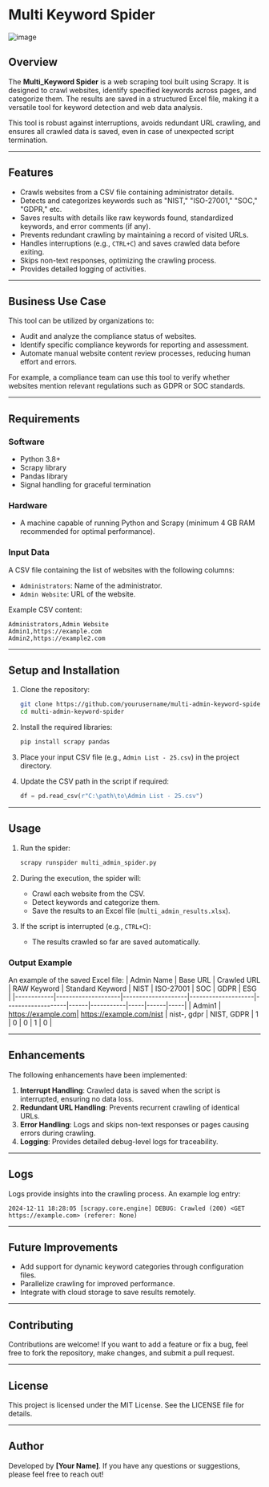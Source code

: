 # Multi Keyword Spider

![image](https://github.com/user-attachments/assets/85692117-bca5-46eb-8869-a62a6b95f023)

## Overview
The **Multi_Keyword Spider** is a web scraping tool built using Scrapy. It is designed to crawl websites, identify specified keywords across pages, and categorize them. The results are saved in a structured Excel file, making it a versatile tool for keyword detection and web data analysis.

This tool is robust against interruptions, avoids redundant URL crawling, and ensures all crawled data is saved, even in case of unexpected script termination.

---

## Features
- Crawls websites from a CSV file containing administrator details.
- Detects and categorizes keywords such as "NIST," "ISO-27001," "SOC," "GDPR," etc.
- Saves results with details like raw keywords found, standardized keywords, and error comments (if any).
- Prevents redundant crawling by maintaining a record of visited URLs.
- Handles interruptions (e.g., `CTRL+C`) and saves crawled data before exiting.
- Skips non-text responses, optimizing the crawling process.
- Provides detailed logging of activities.

---

## Business Use Case
This tool can be utilized by organizations to:
- Audit and analyze the compliance status of websites.
- Identify specific compliance keywords for reporting and assessment.
- Automate manual website content review processes, reducing human effort and errors.

For example, a compliance team can use this tool to verify whether websites mention relevant regulations such as GDPR or SOC standards.

---

## Requirements
### Software
- Python 3.8+
- Scrapy library
- Pandas library
- Signal handling for graceful termination

### Hardware
- A machine capable of running Python and Scrapy (minimum 4 GB RAM recommended for optimal performance).

### Input Data
A CSV file containing the list of websites with the following columns:
- `Administrators`: Name of the administrator.
- `Admin Website`: URL of the website.

Example CSV content:
```csv
Administrators,Admin Website
Admin1,https://example.com
Admin2,https://example2.com
```

---

## Setup and Installation
1. Clone the repository:
    ```bash
    git clone https://github.com/yourusername/multi-admin-keyword-spider.git
    cd multi-admin-keyword-spider
    ```

2. Install the required libraries:
    ```bash
    pip install scrapy pandas
    ```

3. Place your input CSV file (e.g., `Admin List - 25.csv`) in the project directory.

4. Update the CSV path in the script if required:
    ```python
    df = pd.read_csv(r"C:\path\to\Admin List - 25.csv")
    ```

---

## Usage
1. Run the spider:
    ```bash
    scrapy runspider multi_admin_spider.py
    ```

2. During the execution, the spider will:
   - Crawl each website from the CSV.
   - Detect keywords and categorize them.
   - Save the results to an Excel file (`multi_admin_results.xlsx`).

3. If the script is interrupted (e.g., `CTRL+C`):
   - The results crawled so far are saved automatically.

### Output Example
An example of the saved Excel file:
| Admin Name | Base URL           | Crawled URL        | RAW Keyword        | Standard Keyword  | NIST | ISO-27001 | SOC | GDPR | ESG |
|------------|--------------------|--------------------|--------------------|-------------------|------|-----------|-----|------|-----|
| Admin1     | https://example.com| https://example.com/nist | nist-, gdpr       | NIST, GDPR       | 1    | 0         | 0   | 1    | 0   |

---

## Enhancements
The following enhancements have been implemented:
1. **Interrupt Handling**: Crawled data is saved when the script is interrupted, ensuring no data loss.
2. **Redundant URL Handling**: Prevents recurrent crawling of identical URLs.
3. **Error Handling**: Logs and skips non-text responses or pages causing errors during crawling.
4. **Logging**: Provides detailed debug-level logs for traceability.

---

## Logs
Logs provide insights into the crawling process. An example log entry:
```
2024-12-11 18:28:05 [scrapy.core.engine] DEBUG: Crawled (200) <GET https://example.com> (referer: None)
```

---

## Future Improvements
- Add support for dynamic keyword categories through configuration files.
- Parallelize crawling for improved performance.
- Integrate with cloud storage to save results remotely.

---

## Contributing
Contributions are welcome! If you want to add a feature or fix a bug, feel free to fork the repository, make changes, and submit a pull request.

---

## License
This project is licensed under the MIT License. See the LICENSE file for details.

---

## Author
Developed by **[Your Name]**. If you have any questions or suggestions, please feel free to reach out!

